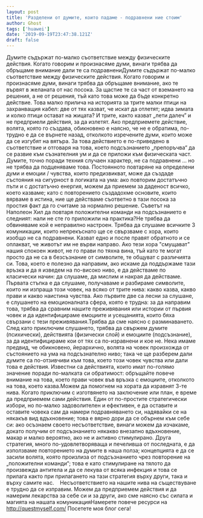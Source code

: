 ```yaml
---
layout: post
title: 'Разделени от думите, които падаме - подравнени ние стоим'
author: Ghost
tags: ['huawei']
date: '2019-09-19T23:47:38.121Z'
draft: false
---
```


Думите съдържат по-малко съответствие между физическите действия. Когато говорим и произнасяме думи, винаги трябва да обръщаме внимание дали те са подравнениДумите съдържат по-малко съответствие между физическите действия. Когато говорим и произнасяме думи, винаги трябва да обръщаме внимание, ако те вървят в желаната от нас посока. За щастие те са част от вземането на решения, а не от решения, тъй като това може да бъде конкретно действие. Това малко прилича на историята за трите малки птици на захранващия кабел: две от тях казват, че искат да отлетят; идва зимата и колко птици остават на жицата? И трите, както казват „лети далеч” и не предприели действия, за да излетят. Ако предприемете действие, волята, която го създава, обикновено е наясно, че не е обратима, по-трудно е да се върнете назад, отколкото изречените думи, които може да се изгубят на вятъра. За това действието е по-приведено в съответствие и отговаря на това, което подсъзнанието „препоръчва“ да се развие към съзнателния ум и да се приложи към физическата част. Думите, точно поради техния случаен характер, не са подравнени ... но не трябва да подценяваме това. Постоянното повтаряне на определени думи и емоции / чувства, които предизвикват, може да създаде състояния на сигурност в логиката на ума: ако повторим достатъчно пъти и с достатъчно енергия, можем да приемем за даденост всичко, което казваме; като с повторението създадохме основите, които вярваме в истина, ние ще действаме съответно в тази посока за простия факт да го считаме за нормално решение. Съветът на Наполеон Хил да повтаря положителни команди на подсъзнанието е следният: нали не сте го приложили на практика?Не трябва да обвиняваме кой е неправилно настроен. Трябва да слушаме всичките 3 комуникации, които непрекъснато ще се свързваме с хора, които изобщо не са подравнени. Казват едно и после правят обратното и се оплакват, че животът им не върви направо. Ако тези хора "смущават" нашия спокоен живот, не го прави по тяхна вина, тъй като те могат просто да не са в безсъзнание от символите, те общуват с различията си. Това, което е полезно да направим, ако искаме да поддържаме тази връзка и да я изведем на по-високо ниво, е да действаме по класически начин: да слушаме, да мислим и накрая да действаме. Първата стъпка е да слушаме, получаваме и разбираме символите, които ни изпраща този човек, на всяко от трите нива: какво казва, какво прави и какво наистина чувства. Ако първите две са лесни за слушане, е слушането на емоционалната сфера, която е трудна: за да направим това, трябва да сравним нашите преживявания или истории от първия човек и да идентифицираме емоциите и усещанията, които бяха свързани с тези преживявания.Трябва да сме наясно с разминаването. След като приключим слушането, трябва да свържем думите (психически), действията (физически слой) и емоциите (подсъзнание), за да идентифицираме кои от тях са по-изравнени и кое не. Нека имаме предвид, че обикновено, йерархично, волята на човек произхожда от състоянието на ума на подсъзнателно ниво; така че ще разберем дали думите са по-отзивчиви към това, което този човек чувства или дали това е действия. Известни са действията, които имат по-голямо значение поради по-малката си обратимост: обръщайте повече внимание на това, което прави човек във връзка с емоциите, отколкото на това, което казва.Можем да помогнем на хората да изравнят 3-те нива. Когато приключим с изготвянето на заключение или план, е време да предприемем сами действия. Един от по-простите стратегически избори, но по-малко задоволителен и ефективен, е да оставите и оставите човека сам да намери подравняването си, надявайки се на някакъв вид вдъхновение; това е вярно дори да се обърнем към себе си: ако осъзнаем своето несъответствие, винаги можем да изчакаме, докато получим от подсъзнанието някакво внезапно вдъхновение, макар и малко вероятно, ако не и активно стимулирано. Друга стратегия, много по-удовлетворяваща и печеливша от последната, е да използваме повторението на думите в наша полза; концепцията е да се засили волята, която произлиза от подсъзнанието чрез повторение на „положителни команди“; това е като стимулиране на тялото да произвежда антитела и да се лекува от всяка инфекция и това се прилага както при прилагането на тази стратегия върху други, така и върху самите нас.    Несъответствието на нашите нива на съществуване е трудно да се изправим. Можем да предприемем действия и да намерим лекарства за себе си и за други, ако сме наясно със силата и магията на нашата комуникацияНамерете повече ресурси на http://questmyself.com/ Посетете моя блог сега!
